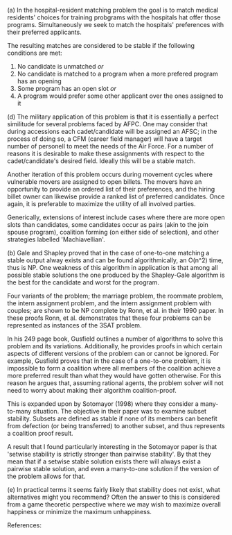 (a)
In the hospital-resident matching problem the goal is to match medical residents' choices 
for training probgrams with the hospitals hat offer those programs. Simultaneously we seek to match
the hospitals' preferences with their preferred applicants.

The resulting matches are considered to be stable if the following conditions are met:
1. No candidate is unmatched *or*
2. No candidate is matched to a program when a more prefered program has an opening
3. Some program has an open slot *or*
4. A program would prefer some other applicant over the ones assigned to it


(d)
The military application of this problem is that it is essentially a perfect similitude
for several problems faced by AFPC.
One may consider that during accessions each cadet/candidate will be assigned an AFSC;
in the process of doing so, a CFM (career field manager) will have a target number of 
personell to meet the needs of the Air Force. For a number of reasons it is desirable
to make these assignments with respect to the cadet/candidate's desired field.
Ideally this will be a stable match.

Another iteration of this problem occurs during movement cycles where vulnerable movers are
assigned to open billets. The movers have an opportunity to provide an ordered list of their preferences, and the hiring billet owner can likewise provide a ranked list of preferred candidates.
Once again, it is preferable to maximize the utility of all involved parties.

Generically, extensions of interest include cases where there are more open slots than candidates, some candidates occur as pairs (akin to the join spouse program), coalition forming (on either side of selection), and other strategies labelled 'Machiavellian'. 


(b)
Gale and Shapley proved that in the case of one-to-one matching a stable output alway exists and
can be found algorithmically, an O(n^2) time, thus is NP. 
One weakness of this algorithm in application is that among all possible stable solutions the one 
produced by the Shapley-Gale algorithm is the best for the candidate and worst for the program.

Four variants of the problem; the marriage problem, the roommate problem, the intern assignment problem, and the intern assignment problem with couples; are shown to be NP complete by Ronn, et al. in their 1990 paper.
In these proofs Ronn, et al. demonstrates that these four problems can be represented as
instances of the 3SAT problem.

In his 249 page book, Gusfield outlines a number of algorithms to solve this problem and its variations. 
Additionally, he provides proofs in which certain aspects of different versions of the problem can or
cannot be ignored. For example, Gusfield proves that in the case of a one-to-one problem, 
it is impossible to form a coalition where all members of the
coalition achieve a more preferred result than what they would have gotten otherwise.
For this reason he argues that, assuming rational agents, the problem solver will not need to 
worry about making their algorithm coalition-proof.

This is expanded upon by Sotomayor (1998) where they consider a many-to-many situation.
The objective in their paper was to examine subset stability.
Subsets are defined as stable if none of its members can benefit from defection
(or being transferred) to another subset, and thus represents a coalition proof result.

A result that I found particularly interesting in the Sotomayor paper is that 'setwise stability
is strictly stronger than pairwise stability'. By that they mean that if a setwise stable 
solution exists there will always exist a pairwise stable solution, 
and even a many-to-one solution if the version of the problem allows for that.


(e)
In practical terms it seems fairly likely that stability does not exist, 
what alternatives might you recommend?
Often the answer to this is considered from a game theoretic perspective where
we may wish to maximize overall happiness or minimize the maximum unhappiness. 




References:

